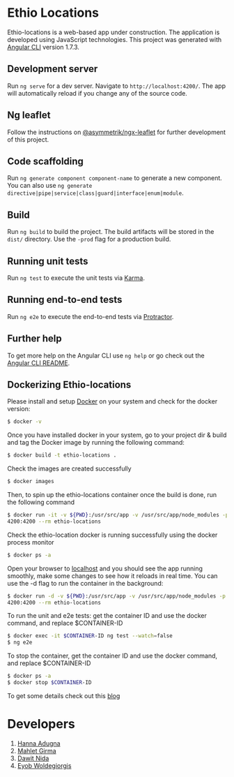# Ethio Locations

Ethio-locations is a web-based app under construction. The application is developed using JavaScript technologies. 
This project was generated with [Angular CLI](https://github.com/angular/angular-cli) version 1.7.3.

## Development server

Run `ng serve` for a dev server. Navigate to `http://localhost:4200/`. The app will automatically reload if you change any of the source code.

## Ng leaflet 

Follow the instructions on [@asymmetrik/ngx-leaflet](https://github.com/Asymmetrik/ngx-leaflet) for further development of this project. 

## Code scaffolding

Run `ng generate component component-name` to generate a new component. You can also use `ng generate directive|pipe|service|class|guard|interface|enum|module`.

## Build

Run `ng build` to build the project. The build artifacts will be stored in the `dist/` directory. Use the `-prod` flag for a production build.

## Running unit tests

Run `ng test` to execute the unit tests via [Karma](https://karma-runner.github.io).

## Running end-to-end tests

Run `ng e2e` to execute the end-to-end tests via [Protractor](http://www.protractortest.org/).

## Further help

To get more help on the Angular CLI use `ng help` or go check out the [Angular CLI README](https://github.com/angular/angular-cli/blob/master/README.md).

## Dockerizing Ethio-locations
Please install and setup [Docker](https://docs.docker.com/install/) on your
system and check for the docker version:

```sh
$ docker -v
```

Once you have installed docker in your system, go to your project dir & build
and tag the Docker image by running the following command:

```sh
$ docker build -t ethio-locations .
```

Check the images are created successfully

```sh
$ docker images
```

Then, to spin up the ethio-locations container once the build is done, run the
following command

```sh
$ docker run -it -v ${PWD}:/usr/src/app -v /usr/src/app/node_modules -p
4200:4200 --rm ethio-locations
```

Check the ethio-location docker is running successfully using the docker
process monitor

```sh
$ docker ps -a
```

Open your browser to [localhost](http://localhost:4200) and you should see the
app running smoothly, make some changes to see how it reloads in real time. You
can use the -d flag to run the container in the background:

```sh
$ docker run -d -v ${PWD}:/usr/src/app -v /usr/src/app/node_modules -p
4200:4200 --rm ethio-locations
```

To run the unit and e2e tests: get the container ID and use the docker command,
and replace $CONTAINER-ID 

```sh
$ docker exec -it $CONTAINER-ID ng test --watch=false
$ ng e2e
```

To stop the container, get the container ID and use the docker command, and
replace $CONTAINER-ID 

```sh
$ docker ps -a
$ docker stop $CONTAINER-ID 
```

To get some details check out this
[blog](http://mherman.org/blog/2018/02/26/dockerizing-an-angular-app)  

# Developers

1. [Hanna Adugna](https://github.com/hanna-Adugna)
2. [Mahlet Girma ](https://github.com/Mahlet5)
3. [Dawit Nida](https://github.com/dawitnida)
4. [Eyob Woldegiorgis](https://github.com/eyobw)

